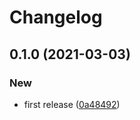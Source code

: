 # Changelog
## 0.1.0 (2021-03-03)


### New

* first release ([0a48492](https://github.com/spartan/adr/commit/0a48492df964cbec67330f31c4bc2d9cba030dd2))
